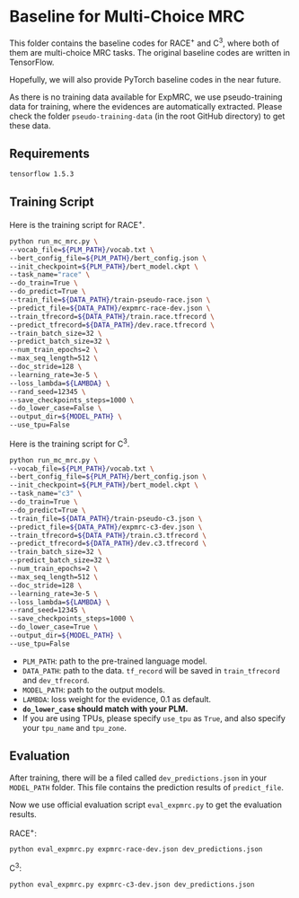 # Baseline for Multi-Choice MRC

This folder contains the baseline codes for RACE<sup>+</sup> and C<sup>3</sup>, where both of them are multi-choice MRC tasks. The original baseline codes are written in TensorFlow. 

Hopefully, we will also provide PyTorch baseline codes in the near future.

As there is no training data available for ExpMRC, we use pseudo-training data for training, where the evidences are automatically extracted. Please check the folder `pseudo-training-data` (in the root GitHub directory) to get these data.

## Requirements
```
tensorflow 1.5.3
```

## Training Script

Here is the training script for RACE<sup>+</sup>.

```bash
python run_mc_mrc.py \
--vocab_file=${PLM_PATH}/vocab.txt \
--bert_config_file=${PLM_PATH}/bert_config.json \
--init_checkpoint=${PLM_PATH}/bert_model.ckpt \
--task_name="race" \
--do_train=True \
--do_predict=True \
--train_file=${DATA_PATH}/train-pseudo-race.json \
--predict_file=${DATA_PATH}/expmrc-race-dev.json \
--train_tfrecord=${DATA_PATH}/train.race.tfrecord \
--predict_tfrecord=${DATA_PATH}/dev.race.tfrecord \
--train_batch_size=32 \
--predict_batch_size=32 \
--num_train_epochs=2 \
--max_seq_length=512 \
--doc_stride=128 \
--learning_rate=3e-5 \
--loss_lambda=${LAMBDA} \
--rand_seed=12345 \
--save_checkpoints_steps=1000 \
--do_lower_case=False \
--output_dir=${MODEL_PATH} \
--use_tpu=False
```

Here is the training script for C<sup>3</sup>.

```bash
python run_mc_mrc.py \
--vocab_file=${PLM_PATH}/vocab.txt \
--bert_config_file=${PLM_PATH}/bert_config.json \
--init_checkpoint=${PLM_PATH}/bert_model.ckpt \
--task_name="c3" \
--do_train=True \
--do_predict=True \
--train_file=${DATA_PATH}/train-pseudo-c3.json \
--predict_file=${DATA_PATH}/expmrc-c3-dev.json \
--train_tfrecord=${DATA_PATH}/train.c3.tfrecord \
--predict_tfrecord=${DATA_PATH}/dev.c3.tfrecord \
--train_batch_size=32 \
--predict_batch_size=32 \
--num_train_epochs=2 \
--max_seq_length=512 \
--doc_stride=128 \
--learning_rate=3e-5 \
--loss_lambda=${LAMBDA} \
--rand_seed=12345 \
--save_checkpoints_steps=1000 \
--do_lower_case=True \
--output_dir=${MODEL_PATH} \
--use_tpu=False
```

- `PLM_PATH`: path to the pre-trained language model. 
- `DATA_PATH`: path to the data. `tf_record` will be saved in `train_tfrecord` and `dev_tfrecord`.
- `MODEL_PATH`: path to the output models.
- `LAMBDA`: loss weight for the evidence, 0.1 as default.
- **`do_lower_case` should match with your PLM.**
- If you are using TPUs, please specify `use_tpu` as `True`, and also specify your `tpu_name` and `tpu_zone`.


## Evaluation

After training, there will be a filed called `dev_predictions.json` in your `MODEL_PATH` folder. This file contains the prediction results of `predict_file`.

Now we use official evaluation script `eval_expmrc.py` to get the evaluation results. 

RACE<sup>+</sup>: 

```bash
python eval_expmrc.py expmrc-race-dev.json dev_predictions.json
```
C<sup>3</sup>: 

```bash
python eval_expmrc.py expmrc-c3-dev.json dev_predictions.json
```

